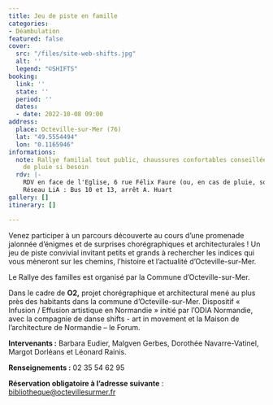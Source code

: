 ```yaml
---
title: Jeu de piste en famille
categories:
- Déambulation
featured: false
cover:
  src: "/files/site-web-shifts.jpg"
  alt: ''
  legend: "©SHIFTS"
booking:
  link: ''
  state: ''
  period: ''
  dates:
  - date: 2022-10-08 09:00
address:
  place: Octeville-sur-Mer (76)
  lat: "49.5554494"
  lon: "0.1165946"
informations:
  note: Rallye familial tout public, chaussures confortables conseillées et vêtement
    de pluie si besoin
  rdv: |-
    RDV en face de l'Eglise, 6 rue Félix Faure (ou, en cas de pluie, sous le préau de l’école Jules Verne, 7 route de Montivilliers)
    Réseau LiA : Bus 10 et 13, arrêt A. Huart
gallery: []
itinerary: []

---
```

Venez participer à un parcours découverte au cours d’une promenade jalonnée d’énigmes et de surprises chorégraphiques et architecturales ! Un jeu de piste convivial invitant petits et grands à rechercher les indices qui vous mèneront sur les chemins, l’histoire et l’actualité d’Octeville-sur-Mer.

Le Rallye des familles est organisé par la Commune d’Octeville-sur-Mer.

Dans le cadre de **O2,** projet chorégraphique et architectural mené au plus près des habitants dans la commune d’Octeville-sur-Mer. Dispositif « Infusion / Effusion artistique en Normandie » initié par l’ODIA Normandie, avec la compagnie de danse shifts - art in movement et la Maison de l’architecture de Normandie – le Forum.

**Intervenants :** Barbara Eudier, Malgven Gerbes, Dorothée Navarre-Vatinel, Margot Dorléans et Léonard Rainis.

**Renseignements :** 02 35 54 62 95

**Réservation obligatoire à l’adresse suivante** : bibliotheque@octevillesurmer.fr